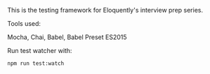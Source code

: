 This is the testing framework for Eloquently's interview prep series.

Tools used:

Mocha, Chai, Babel, Babel Preset ES2015

Run test watcher with:

```
npm run test:watch
```